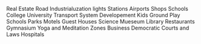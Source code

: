 Real Estate
Road
Industrialuzation
lights
Stations 
Airports
Shops
Schools
College
University
Transport System
Developement
Kids Ground
Play Schools
Parks
Motels
Guest Houses
Science Mueseum
Library
Restaurants
Gymnasium
Yoga and Meditation Zones
Business
Democratic
Courts and Laws
Hospitals
